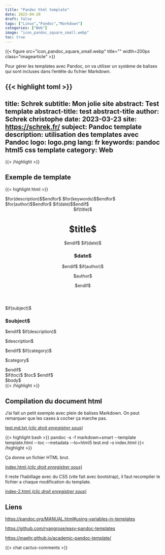 ```yaml
---
title: "Pandoc html template"
date: 2023-04-20
draft: false
tags: ["Linux","Pandoc","Markdown"]
categories: ["Web"]
image: "icon_pandoc_square_small.webp"
toc: true
---
```

{{< figure src="icon_pandoc_square_small.webp" title="" width=200px class="imagearticle" >}}

Pour  gérer les templates avec Pandoc, on va utiliser un système de balises qui sont incluses dans l’entête du  fichier Markdown.
 
{{< highlight toml >}}
---
title: Schrek
subtitle: Mon jolie site
abstract: Test template
abstract-title: test abstract-title
author: Schrek christophe
date: 2023-03-23
site: https://schrek.fr/
subject: Pandoc template
description: utilisation des templates avec Pandoc
logo: logo.png
lang: fr
keywords: pandoc html5 css template
category: Web
---
{{< /highlight >}}


## Exemple de template
{{< highlight html >}}
<!DOCTYPE html>
<html> 
<head>
    <meta charset="utf-8">
    <html $if(lang)$ lang="$lang$" $endif$
    <meta name="viewport" content="width=device-width, initial-scale=1.0">
    $for(description)$<meta name="description" content="$description$">$endfor$
    <title>$if(title)$$title$$endif$</title>
    $for(keywords)$<meta name="keywords" content="$keywords$">$endfor$
    $for(author)$<meta name="author" content="$author$"/>$endfor$
    $if(date)$<meta name="date" content="$date$"/>$endif$
    <link rel="stylesheet" href="styles.css">
</head>
<header>
    $if(title)$<h1>$title$</h1>$endif$
    $if(date)$<h3>$date$</h3>$endif$
    $if(author)$<p>$author$</p>$endif$
</header>
<main>
    $if(subject)$<h3>$subject$</h3>$endif$
    $if(description)$<p>$description$</p>$endif$
    $if(category)$<p>$category$</p>$endif$
<nav>
$if(toc)$
$toc$
$endif$
</nav>

<article>
$body$
</article>
</main>
</html>
{{< /highlight >}}

## Compilation du document html
J’ai fait un petit exemple avec plein de balises Markdown. On peut remarquer que les cases à cocher ça marche pas.

[test.md.txt *(clic droit enregistrer sous)*](test.md.txt)

{{< highlight bash >}}
pandoc -s -f markdown+smart  --template template.html --toc --metadata  --to=html5 test.md -o index.html
{{< /highlight >}}

Ça donne un fichier HTML brut. 



[index.html *(clic droit enregistrer sous)*](index.html)

Il reste l’habillage avec du CSS (vite fait avec bootstrap), il faut recompiler le fichier a chaque modification du template.



[index-2.html *(clic droit enregistrer sous)*](index-2.html)


## Liens
https://pandoc.org/MANUAL.html#using-variables-in-templates

https://github.com/ryangrose/easy-pandoc-templates

https://maehr.github.io/academic-pandoc-template/

{{< chat cactus-comments >}}


